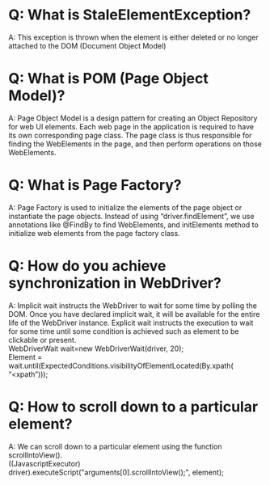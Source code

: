 # Q: What is StaleElementException?
A: This exception is thrown when the element is either deleted or no longer attached to the DOM (Document Object Model)

# Q: What is POM (Page Object Model)?
A: Page Object Model is a design pattern for creating an Object Repository for web UI elements. Each web page in the application is required to have its own corresponding page class. The page class is thus responsible for finding the WebElements in the page, and then perform operations on those WebElements.

# Q: What is Page Factory?
A: Page Factory is used to initialize the elements of the page object or instantiate the page objects. Instead of using “driver.findElement”, we use annotations like @FindBy to find WebElements, and initElements method to initialize web elements from the page factory class.

# Q: How do you achieve synchronization in WebDriver?
A: Implicit wait instructs the WebDriver to wait for some time by polling the DOM. Once you have declared implicit wait, it will be available for the entire life of the WebDriver instance. Explicit wait instructs the execution to wait for some time until some condition is achieved such as element to be clickable or present.
<br>
WebDriverWait wait=new WebDriverWait(driver, 20);
<br>
Element = wait.until(ExpectedConditions.visibilityOfElementLocated(By.xpath( “<xpath”)));

# Q: How to scroll down to a particular element?
A: We can scroll down to a particular element using the function scrollIntoView().
<br>
((JavascriptExecutor) driver).executeScript("arguments[0].scrollIntoView();", element);
